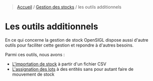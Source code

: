 > [Accueil](../../index.md) / [Gestion des stocks](../index.md) / les outils additionnels

# Les outils additionnels

En ce qui concerne la gestion de stock OpenSIGL dispose aussi d'autre outils pour faciliter cette gestion et repondre à d'autres besoins.

Parmi ces outils, nous avons :
- [L'importation de stock](./stock_import.md) à partir d'un fichier CSV
- [L'assignation des lots](./lot_assign.md) à des entités sans pour autant faire de mouvement de stock
